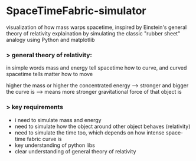 # SpaceTimeFabric-simulator
visualization of how mass warps spacetime, inspired by Einstein's general theory of relativity
explaination by simulating the classic "rubber sheet" analogy using Python and matplotlib

###

### > general theory of relativity:
in simple words mass and energy tell spacetime how to curve, and curved spacetime tells matter how to move

higher the mass or higher the concentrated energy --> stronger and bigger the curve is --> means more stronger gravitational force of that object is


### 

### > key requirements 
- i need to simulate mass and energy 
- need to simulate how the object around other object behaves (relativity) 
- need to simulate the time too, which depends on how intense space-time fabric curve is  
- key understanding of python libs
- clear understanding of general theory of relativity
